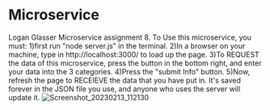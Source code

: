 # Microservice
Logan Glasser Microservice assignment 8.
To Use this microservice, you must: 
  1)first run "node server.js" in the terminal.
  2)In a browser on your machine, type in http://localhost:3000/ to load up the page.
  3)To REQUEST the data of this microservice, press the button in the bottom right, and enter your data into the 3 categories.
  4)Press the "submit Info" button.
  5)Now, refresh the page to RECEIEVE the data that you have put in. It's saved forever in the JSON file you use, and anyone who uses the server will update it.
![Screenshot_20230213_112130](https://user-images.githubusercontent.com/102687375/218666803-940e92bf-c411-4f17-bd56-55be5ed56d05.png)
